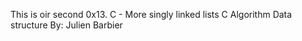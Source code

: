 This is oir second 0x13. C - More singly linked lists
C
Algorithm
Data structure
 By: Julien Barbier
